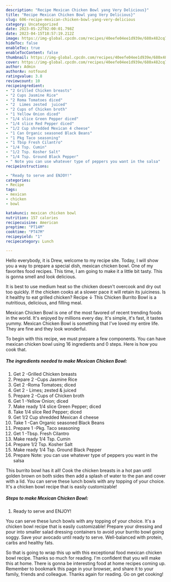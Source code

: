 ```yaml
---
description: "Recipe Mexican Chicken Bowl yang Very Delicious}"
title: "Recipe Mexican Chicken Bowl yang Very Delicious}"
slug: 606-recipe-mexican-chicken-bowl-yang-very-delicious
category: Uncategorized
date: 2023-05-22T02:00:01.798Z
date: 2023-04-15T18:57:19.212Z
image: https://img-global.cpcdn.com/recipes/40eefe04ee1d939e/680x482cq70/mexican-chicken-bowl-recipe-main-photo.jpg
hideToc: false
enableToc: true
enableTocContent: false
thumbnail: https://img-global.cpcdn.com/recipes/40eefe04ee1d939e/680x482cq70/mexican-chicken-bowl-recipe-main-photo.jpg
cover: https://img-global.cpcdn.com/recipes/40eefe04ee1d939e/680x482cq70/mexican-chicken-bowl-recipe-main-photo.jpg
author: Admin
authorAv: notfound
ratingvalue: 3.8
reviewcount: 10
recipeingredient:
- "2 Grilled Chicken breasts"
- "2 Cups Jasmine Rice"
- "2 Roma Tomatoes diced"
- "2  Limes zested  juiced"
- "2 Cups of Chicken broth"
- "1 Yellow Onion diced"
- "1/4 slice Green Pepper diced"
- "1/4 slice Red Pepper diced"
- "1/2 Cup shredded Mexican 4 cheese"
- "1 Can Organic seasoned Black Beans"
- "1 Pkg Taco seasoning"
- "1 Tbsp Fresh Cilantro"
- "1/4 Tsp. Cumin"
- "1/2 Tsp. Kosher Salt"
- "1/4 Tsp. Ground Black Pepper"
- " Note you can use whatever type of peppers you want in the salsa"
recipeinstructions:

- "Ready to serve and ENJOY!"
categories:
- Recipe
tags:
- mexican
- chicken
- bowl

katakunci: mexican chicken bowl 
nutrition: 157 calories
recipecuisine: American
preptime: "PT14M"
cooktime: "PT47M"
recipeyield: "1"
recipecategory: Lunch

---
```



Hello everybody, it is Drew, welcome to my recipe site. Today, I will show you a way to prepare a special dish, mexican chicken bowl. One of my favorites food recipes. This time, I am going to make it a little bit tasty. This is gonna smell and look delicious.

It is best to use medium heat so the chicken doesn&#39;t overcook and dry out too quickly. If the chicken cooks at a slower pace it will retain its juiciness. Is it healthy to eat grilled chicken? Recipe ↓ This Chicken Burrito Bowl is a nutritious, delicious, and filling meal.

Mexican Chicken Bowl is one of the most favored of recent trending foods in the world. It's enjoyed by millions every day. It's simple, it's fast, it tastes yummy. Mexican Chicken Bowl is something that I've loved my entire life. They are fine and they look wonderful.


To begin with this recipe, we must prepare a few components. You can have mexican chicken bowl using 16 ingredients and 0 steps. Here is how you cook that.

<!--inarticleads1-->

##### The ingredients needed to make Mexican Chicken Bowl:

1. Get 2 -Grilled Chicken breasts
1. Prepare 2 -Cups Jasmine Rice
1. Get 2 -Roma Tomatoes; diced
1. Get 2 - Limes; zested &amp; juiced
1. Prepare 2 -Cups of Chicken broth
1. Get 1 -Yellow Onion; diced
1. Make ready 1/4 slice Green Pepper; diced
1. Take 1/4 slice Red Pepper; diced
1. Get 1/2 Cup shredded Mexican 4 cheese
1. Take 1 -Can Organic seasoned Black Beans
1. Prepare 1 -Pkg. Taco seasoning
1. Get 1 -Tbsp. Fresh Cilantro
1. Make ready 1/4 Tsp. Cumin
1. Prepare 1/2 Tsp. Kosher Salt
1. Make ready 1/4 Tsp. Ground Black Pepper
1. Prepare  Note: you can use whatever type of peppers you want in the salsa


This burrito bowl has it all! Cook the chicken breasts in a hot pan until golden brown on both sides then add a splash of water to the pan and cover with a lid. You can serve these lunch bowls with any topping of your choice. It&#39;s a chicken bowl recipe that is easily customizable! 

<!--inarticleads2-->

##### Steps to make Mexican Chicken Bowl:


1. Ready to serve and ENJOY!

You can serve these lunch bowls with any topping of your choice. It&#39;s a chicken bowl recipe that is easily customizable! Prepare your dressing and pour into smaller salad dressing containers to avoid your burrito bowl going soggy. Save your avocado until ready to serve. Well-balanced with protein, carbs and healthy fats. 

So that is going to wrap this up with this exceptional food mexican chicken bowl recipe. Thanks so much for reading. I'm confident that you will make this at home. There is gonna be interesting food at home recipes coming up. Remember to bookmark this page in your browser, and share it to your family, friends and colleague. Thanks again for reading. Go on get cooking!
